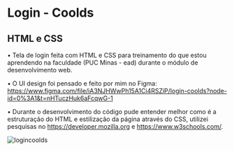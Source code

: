 # Login - Coolds

## HTML e CSS

• Tela de login feita com HTML e CSS para treinamento do que estou aprendendo na faculdade (PUC Minas - ead) durante o módulo de desenvolvimento web.

• O UI design foi pensado e feito por mim no Figma: https://www.figma.com/file/iA3NJHWwPh15A1Ci4RSZiP/login-coolds?node-id=0%3A1&t=nHTuczHuk6aFcqwG-1

• Durante o desenvolvimento do código pude entender melhor como é a estruturação do HTML e estilização da página através do CSS, utilizei pesquisas no https://developer.mozilla.org e https://www.w3schools.com/.



![logincoolds](https://user-images.githubusercontent.com/107443453/204205096-cd721fb0-f3c8-433f-8b7f-e27cabc7db65.png)
